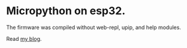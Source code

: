 # Micropython on esp32.

The firmware was compiled without web-repl, upip, and help modules.

Read [my blog](https://kopimojo.blogspot.com/).
